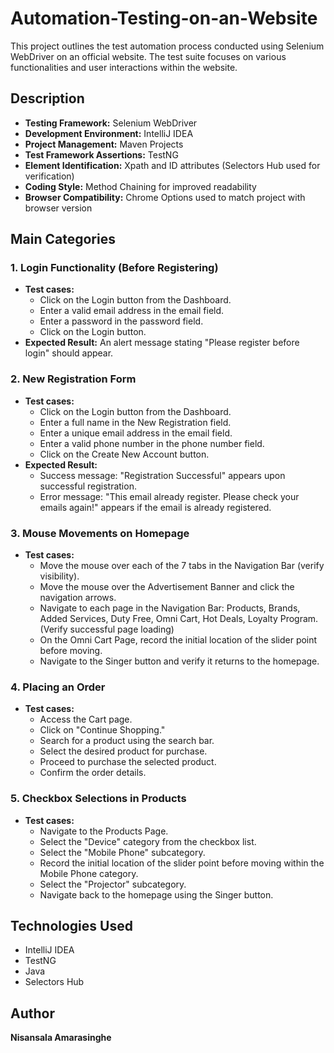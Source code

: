 # Automation-Testing-on-an-Website
This project outlines the test automation process conducted using Selenium WebDriver on an official website. The test suite focuses on various functionalities and user interactions within the website.
<h2>Description</h2>
  <ul>
    <li><strong>Testing Framework:</strong> Selenium WebDriver</li>
    <li><strong>Development Environment:</strong> IntelliJ IDEA</li>
    <li><strong>Project Management:</strong> Maven Projects</li>
    <li><strong>Test Framework Assertions:</strong> TestNG</li>
    <li><strong>Element Identification:</strong> Xpath and ID attributes (Selectors Hub used for verification)</li>
    <li><strong>Coding Style:</strong> Method Chaining for improved readability</li>
    <li><strong>Browser Compatibility:</strong> Chrome Options used to match project with browser version</li>
  </ul>

  <h2>Main Categories</h2>

  <h3>1. Login Functionality (Before Registering)</h3>
  <ul>
    <li><strong>Test cases:</strong>
      <ul>
        <li>Click on the Login button from the Dashboard.</li>
        <li>Enter a valid email address in the email field.</li>
        <li>Enter a password in the password field.</li>
        <li>Click on the Login button.</li>
      </ul>
    </li>
    <li><strong>Expected Result:</strong> An alert message stating "Please register before login" should appear.</li>
  </ul>

  <h3>2. New Registration Form</h3>
  <ul>
    <li><strong>Test cases:</strong>
      <ul>
        <li>Click on the Login button from the Dashboard.</li>
        <li>Enter a full name in the New Registration field.</li>
        <li>Enter a unique email address in the email field.</li>
        <li>Enter a valid phone number in the phone number field.</li>
        <li>Click on the Create New Account button.</li>
      </ul>
    </li>
    <li><strong>Expected Result:</strong>
      <ul>
        <li>Success message: "Registration Successful" appears upon successful registration.</li>
        <li>Error message: "This email already register. Please check your emails again!" appears if the email is already registered.</li>
      </ul>
    </li>
  </ul>

  <h3>3. Mouse Movements on Homepage</h3>
  <ul>
    <li><strong>Test cases:</strong>
      <ul>
        <li>Move the mouse over each of the 7 tabs in the Navigation Bar (verify visibility).</li>
        <li>Move the mouse over the Advertisement Banner and click the navigation arrows.</li>
        <li>Navigate to each page in the Navigation Bar: Products, Brands, Added Services, Duty Free, Omni Cart, Hot Deals, Loyalty Program. (Verify successful page loading)</li>
        <li>On the Omni Cart Page, record the initial location of the slider point before moving.</li>
        <li>Navigate to the Singer button and verify it returns to the homepage.</li>
      </ul>
    </li>
  </ul>

  <h3>4. Placing an Order</h3>
  <ul>
    <li><strong>Test cases:</strong>
      <ul>
        <li>Access the Cart page.</li>
        <li>Click on "Continue Shopping."</li>
        <li>Search for a product using the search bar.</li>
        <li>Select the desired product for purchase.</li>
        <li>Proceed to purchase the selected product.</li>
        <li>Confirm the order details.</li>
      </ul>
    </li>
  </ul>

  <h3>5. Checkbox Selections in Products</h3>
  <ul>
    <li><strong>Test cases:</strong>
      <ul>
        <li>Navigate to the Products Page.</li>
        <li>Select the "Device" category from the checkbox list.</li>
        <li>Select the "Mobile Phone" subcategory.</li>
        <li>Record the initial location of the slider point before moving within the Mobile Phone category.</li>
        <li>Select the "Projector" subcategory.</li>
        <li>Navigate back to the homepage using the Singer button.</li>
      </ul>
    </li>
  </ul>

  <h2>Technologies Used</h2>
  <ul>
    <li>IntelliJ IDEA</li>
    <li>TestNG</li>
    <li>Java</li>
    <li>Selectors Hub</li>
  </ul>

  <h2>Author</h2>
  <p><strong>Nisansala Amarasinghe</strong></p>
